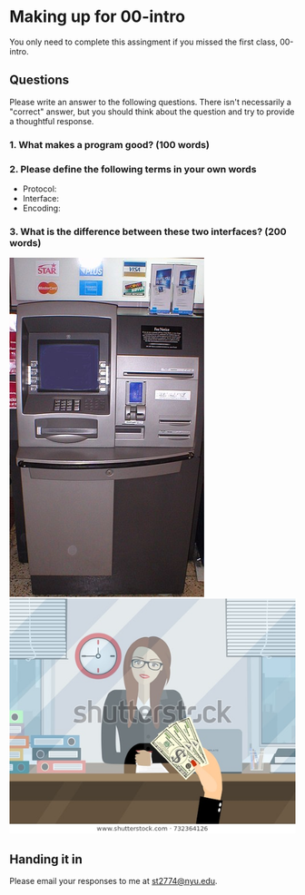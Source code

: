# Making up for 00-intro

You only need to complete this assingment if you missed the first class, 00-intro.

## Questions

Please write an answer to the following questions. There isn't necessarily a "correct" answer, but you should think about the question and try to provide a thoughtful response.

### 1. What makes a program good? (100 words)

### 2. Please define the following terms in your own words
- Protocol:
- Interface:
- Encoding:

### 3. What is the difference between these two interfaces? (200 words)

![ATM](../lessons/00-intro/img/atm.jpg)
![Human bank teller](../lessons/00-intro/img/bank-teller.jpg)

## Handing it in
Please email your responses to me at st2774@nyu.edu.